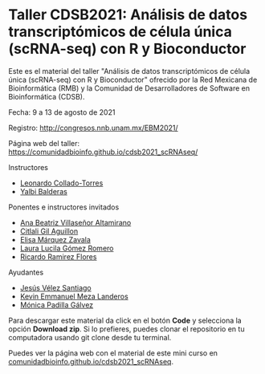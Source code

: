 # Taller CDSB2021: Análisis de datos transcriptómicos de célula única (scRNA-seq) con R y Bioconductor

Este es el material del taller "Análisis de datos transcriptómicos de célula única (scRNA-seq) con R y Bioconductor" ofrecido por la Red Mexicana de Bioinformática (RMB) y la Comunidad de Desarrolladores de Software en Bioinformática (CDSB).

Fecha: 9 a 13 de agosto de 2021

Registro: http://congresos.nnb.unam.mx/EBM2021/

Página web del taller: https://comunidadbioinfo.github.io/cdsb2021_scRNAseq/

Instructores

* [Leonardo Collado-Torres](https://twitter.com/lcolladotor)
* [Yalbi Balderas](https://twitter.com/yalbi_ibm)


Ponentes e instructores invitados

* [Ana Beatriz Villaseñor Altamirano](https://twitter.com/AnaBetty2304)
* [Citlali Gil Aguillon](https://twitter.com/argininaa)
* [Elisa Márquez Zavala](https://twitter.com/naielisha)
* [Laura Lucila Gómez Romero](https://twitter.com/lawrah20)
* [Ricardo Ramirez Flores](https://twitter.com/roramirezf94)

Ayudantes

* [Jesús Vélez Santiago](https://twitter.com/jvelezmagic)
* [Kevin Emmanuel Meza Landeros](https://twitter.com/KevsGenomic)
* [Mónica Padilla Gálvez](https://twitter.com/mpadilla905)


Para descargar este material da click en el botón **Code** y selecciona la opción **Download zip**. Si lo prefieres, puedes clonar el repositorio en tu computadora usando git clone desde tu terminal.

Puedes ver la página web con el material de este mini curso en [comunidadbioinfo.github.io/cdsb2021_scRNAseq](https://comunidadbioinfo.github.io/cdsb2021_scRNAseq/).

